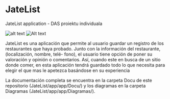 # JateList
JateList application - DAS proiektu individuala

![alt text](https://github.com/[maialen24]/[JateList]/blob/[main]/JATELIST.png?raw=true)
<img src="JateList/app/app/Docu/JATELIST.png" alt="Alt text" title="Optional title">

JateList es una aplicación que permite al usuario guardar un registro de los restaurantes
que haya probado. Junto con la información del restaurante, (localización, nombre, telé-
fono), el usuario tiene opción de poner su valoración y opinión o comentarios. Así, cuando
este en busca de un sitio donde comer, en esta aplicación tendrá guardado todo lo que
necesita para elegir el que mas le apetezca basándose en su experiencia


La documentación completa se encuentra en la carpeta Docu de este repositorio (JateList/app/app/Docu/) y los diagramas en la carpeta Diagramas (JateList/app/app/Diagramas/).
